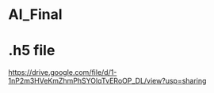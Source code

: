 # AI_Final
# .h5 file 
 https://drive.google.com/file/d/1-1nP2m3HVeKmZhmPhSYOlqTvERoOP_DL/view?usp=sharing

